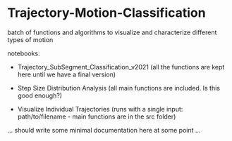 # Trajectory-Motion-Classification
batch of functions and algorithms to visualize and characterize different types of motion

 notebooks:
 - Trajectory_SubSegment_Classification_v2021
 (all the functions are kept here until we have a final version) 
 
 - Step Size Distribution Analysis
 (all main functions are included. Is this good enough?)
 
 - Visualize Individual Trajectories
 (runs with a single input: path/to/filename - main functions are in the src folder)
 
 
 
  ... should write some minimal documentation here at some point ... 
 
 